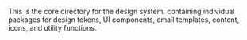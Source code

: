 This is the core directory for the design system, containing individual packages for design tokens, UI components, email templates, content, icons, and utility functions.